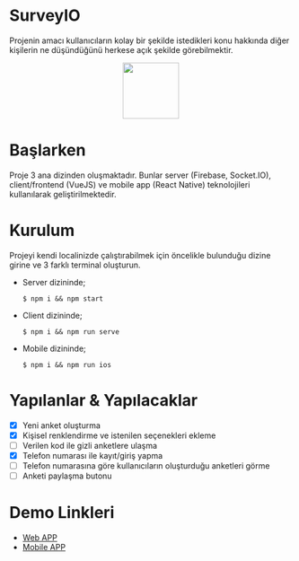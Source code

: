 # SurveyIO

Projenin amacı kullanıcıların kolay bir şekilde istedikleri konu hakkında diğer kişilerin ne düşündüğünü herkese açık şekilde görebilmektir.
<p align="center">
<img src="https://raw.githubusercontent.com/meryemisik/survey-io/main/client/src/image/readme-logo.png" width="100" />
</p>

# Başlarken

Proje 3 ana dizinden oluşmaktadır. Bunlar server (Firebase, Socket.IO), client/frontend (VueJS) ve mobile app (React Native) teknolojileri kullanılarak geliştirilmektedir.


# Kurulum

Projeyi kendi localinizde çalıştırabilmek için öncelikle bulunduğu dizine girine ve 3 farklı terminal oluşturun.

- Server dizininde; 

    `$ npm i && npm start`

- Client dizininde;

    `$ npm i && npm run serve`

- Mobile dizininde;

    `$ npm i && npm run ios`

# Yapılanlar & Yapılacaklar

- [x] Yeni anket oluşturma
- [x] Kişisel renklendirme ve istenilen seçenekleri ekleme
- [ ] Verilen kod ile gizli anketlere ulaşma
- [x] Telefon numarası ile kayıt/giriş yapma
- [ ] Telefon numarasına göre kullanıcıların oluşturduğu anketleri görme
- [ ] Anketi paylaşma butonu

# Demo Linkleri

- [Web APP](https://survey-io.vercel.app/)
- [Mobile APP](#)
